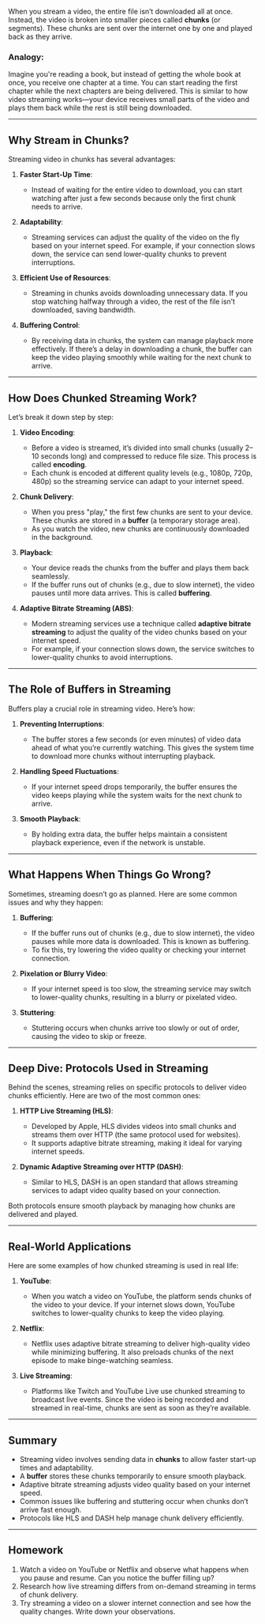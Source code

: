 When you stream a video, the entire file isn’t downloaded all at once. Instead, the video is broken into smaller pieces called **chunks** (or segments). These chunks are sent over the internet one by one and played back as they arrive.

### Analogy:

Imagine you're reading a book, but instead of getting the whole book at once, you receive one chapter at a time. You can start reading the first chapter while the next chapters are being delivered. This is similar to how video streaming works—your device receives small parts of the video and plays them back while the rest is still being downloaded.

---

## **Why Stream in Chunks?**

Streaming video in chunks has several advantages:

1. **Faster Start-Up Time**:
   - Instead of waiting for the entire video to download, you can start watching after just a few seconds because only the first chunk needs to arrive.

2. **Adaptability**:
   - Streaming services can adjust the quality of the video on the fly based on your internet speed. For example, if your connection slows down, the service can send lower-quality chunks to prevent interruptions.

3. **Efficient Use of Resources**:
   - Streaming in chunks avoids downloading unnecessary data. If you stop watching halfway through a video, the rest of the file isn’t downloaded, saving bandwidth.

4. **Buffering Control**:
   - By receiving data in chunks, the system can manage playback more effectively. If there’s a delay in downloading a chunk, the buffer can keep the video playing smoothly while waiting for the next chunk to arrive.

---

## **How Does Chunked Streaming Work?**

Let’s break it down step by step:

1. **Video Encoding**:
   - Before a video is streamed, it’s divided into small chunks (usually 2–10 seconds long) and compressed to reduce file size. This process is called **encoding**.
   - Each chunk is encoded at different quality levels (e.g., 1080p, 720p, 480p) so the streaming service can adapt to your internet speed.

2. **Chunk Delivery**:
   - When you press "play," the first few chunks are sent to your device. These chunks are stored in a **buffer** (a temporary storage area).
   - As you watch the video, new chunks are continuously downloaded in the background.

3. **Playback**:
   - Your device reads the chunks from the buffer and plays them back seamlessly.
   - If the buffer runs out of chunks (e.g., due to slow internet), the video pauses until more data arrives. This is called **buffering**.

4. **Adaptive Bitrate Streaming (ABS)**:
   - Modern streaming services use a technique called **adaptive bitrate streaming** to adjust the quality of the video chunks based on your internet speed.
   - For example, if your connection slows down, the service switches to lower-quality chunks to avoid interruptions.

---

## **The Role of Buffers in Streaming**

Buffers play a crucial role in streaming video. Here’s how:

1. **Preventing Interruptions**:
   - The buffer stores a few seconds (or even minutes) of video data ahead of what you’re currently watching. This gives the system time to download more chunks without interrupting playback.

2. **Handling Speed Fluctuations**:
   - If your internet speed drops temporarily, the buffer ensures the video keeps playing while the system waits for the next chunk to arrive.

3. **Smooth Playback**:
   - By holding extra data, the buffer helps maintain a consistent playback experience, even if the network is unstable.

---

## **What Happens When Things Go Wrong?**

Sometimes, streaming doesn’t go as planned. Here are some common issues and why they happen:

1. **Buffering**:
   - If the buffer runs out of chunks (e.g., due to slow internet), the video pauses while more data is downloaded. This is known as buffering.
   - To fix this, try lowering the video quality or checking your internet connection.

2. **Pixelation or Blurry Video**:
   - If your internet speed is too slow, the streaming service may switch to lower-quality chunks, resulting in a blurry or pixelated video.

3. **Stuttering**:
   - Stuttering occurs when chunks arrive too slowly or out of order, causing the video to skip or freeze.

---

## **Deep Dive: Protocols Used in Streaming**

Behind the scenes, streaming relies on specific protocols to deliver video chunks efficiently. Here are two of the most common ones:

1. **HTTP Live Streaming (HLS)**:
   - Developed by Apple, HLS divides videos into small chunks and streams them over HTTP (the same protocol used for websites).
   - It supports adaptive bitrate streaming, making it ideal for varying internet speeds.

2. **Dynamic Adaptive Streaming over HTTP (DASH)**:
   - Similar to HLS, DASH is an open standard that allows streaming services to adapt video quality based on your connection.

Both protocols ensure smooth playback by managing how chunks are delivered and played.

---

## **Real-World Applications**

Here are some examples of how chunked streaming is used in real life:

1. **YouTube**:
   - When you watch a video on YouTube, the platform sends chunks of the video to your device. If your internet slows down, YouTube switches to lower-quality chunks to keep the video playing.

2. **Netflix**:
   - Netflix uses adaptive bitrate streaming to deliver high-quality video while minimizing buffering. It also preloads chunks of the next episode to make binge-watching seamless.

3. **Live Streaming**:
   - Platforms like Twitch and YouTube Live use chunked streaming to broadcast live events. Since the video is being recorded and streamed in real-time, chunks are sent as soon as they’re available.

---

## **Summary**

- Streaming video involves sending data in **chunks** to allow faster start-up times and adaptability.
- A **buffer** stores these chunks temporarily to ensure smooth playback.
- Adaptive bitrate streaming adjusts video quality based on your internet speed.
- Common issues like buffering and stuttering occur when chunks don’t arrive fast enough.
- Protocols like HLS and DASH help manage chunk delivery efficiently.

---

## **Homework**

1. Watch a video on YouTube or Netflix and observe what happens when you pause and resume. Can you notice the buffer filling up?
2. Research how live streaming differs from on-demand streaming in terms of chunk delivery.
3. Try streaming a video on a slower internet connection and see how the quality changes. Write down your observations.
